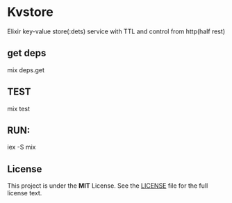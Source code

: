 # Kvstore

Elixir  key-value store(:dets) service with TTL and control from http(half rest)


## get deps
mix deps.get
## TEST
mix test

## RUN:
 iex -S mix


License
-------

This project is under the **MIT** License. 
See the [LICENSE](LICENSE) file for the full license text.

